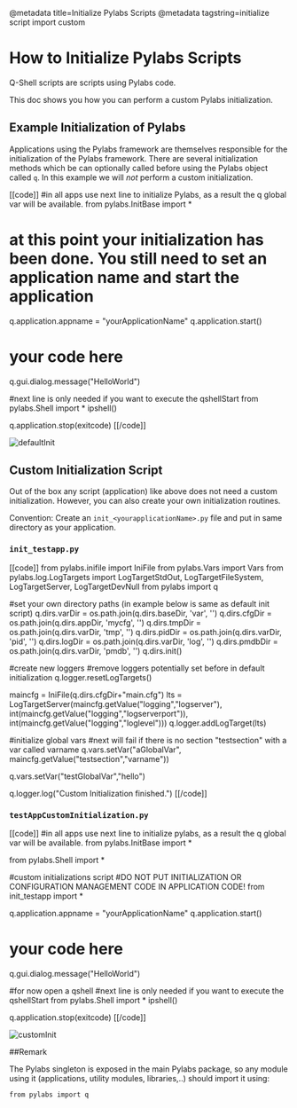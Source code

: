 @metadata title=Initialize Pylabs Scripts
@metadata tagstring=initialize script import custom

[imgInit1]: images/images51/howto/GettingStarted017.png
[imgInit2]: images/images51/howto/GettingStarted018.png


# How to Initialize Pylabs Scripts

Q-Shell scripts are scripts using Pylabs code.

This doc shows you how you can perform a custom Pylabs initialization.

## Example Initialization of Pylabs

Applications using the Pylabs framework are themselves responsible for the initialization of the Pylabs framework. 
There are several initialization methods which be can optionally called before using the Pylabs object called `q`.
In this example we will _not_ perform a custom initialization.

[[code]]
#in all apps use next line to initialize Pylabs, as a result the q global var will be available.
from pylabs.InitBase import *

# at this point your initialization has been done. You still need to set an application name and start the application

q.application.appname = "yourApplicationName"
q.application.start()

# your code here 
q.gui.dialog.message("HelloWorld")

#next line is only needed if you want to execute the qshellStart
from pylabs.Shell import *
ipshell()

q.application.stop(exitcode)
[[/code]]

![defaultInit][imgInit1]


## Custom Initialization Script

Out of the box any script (application) like above does not need a custom initialization. However, you can also create your own initialization routines.

Convention:
Create an `init_<yourapplicationName>.py` file and put in same directory as your application.


### `init_testapp.py`
[[code]]
from pylabs.inifile import IniFile
from pylabs.Vars import Vars
from pylabs.log.LogTargets import LogTargetStdOut, LogTargetFileSystem, LogTargetServer, LogTargetDevNull
from pylabs import q

#set your own directory paths (in example below is same as default init script)
q.dirs.varDir = os.path.join(q.dirs.baseDir, 'var', '')
q.dirs.cfgDir = os.path.join(q.dirs.appDir, 'mycfg', '')
q.dirs.tmpDir = os.path.join(q.dirs.varDir, 'tmp', '')
q.dirs.pidDir = os.path.join(q.dirs.varDir, 'pid', '')
q.dirs.logDir = os.path.join(q.dirs.varDir, 'log', '')
q.dirs.pmdbDir = os.path.join(q.dirs.varDir, 'pmdb', '')
q.dirs.init()

#create new loggers
#remove loggers potentially set before in default initialization
q.logger.resetLogTargets()

maincfg = IniFile(q.dirs.cfgDir+"main.cfg")
lts = LogTargetServer(maincfg.getValue("logging","logserver"), int(maincfg.getValue("logging","logserverport")), int(maincfg.getValue("logging","loglevel")))
q.logger.addLogTarget(lts)

#initialize global vars
#next will fail if there is no section "testsection" with a var called varname
q.vars.setVar("aGlobalVar", maincfg.getValue("testsection","varname"))

q.vars.setVar("testGlobalVar","hello")

q.logger.log("Custom Initialization finished.")
[[/code]]


### `testAppCustomInitialization.py`

[[code]]
#in all apps use next line to initialize pylabs, as a result the q global var will be available.
from pylabs.InitBase import *

from pylabs.Shell import *

#custom initializations script
#DO NOT PUT INITIALIZATION OR CONFIGURATION MANAGEMENT CODE IN APPLICATION CODE!
from init_testapp import *

q.application.appname = "yourApplicationName"
q.application.start()

# your code here 
q.gui.dialog.message("HelloWorld")

#for now open a qshell
#next line is only needed if you want to execute the qshellStart
from pylabs.Shell import *
ipshell()

q.application.stop(exitcode)
[[/code]]

![customInit][imgInit2]


##Remark

The Pylabs singleton is exposed in the main Pylabs package, so any module using it (applications, utility modules, libraries,..) should import it using: 

    from pylabs import q